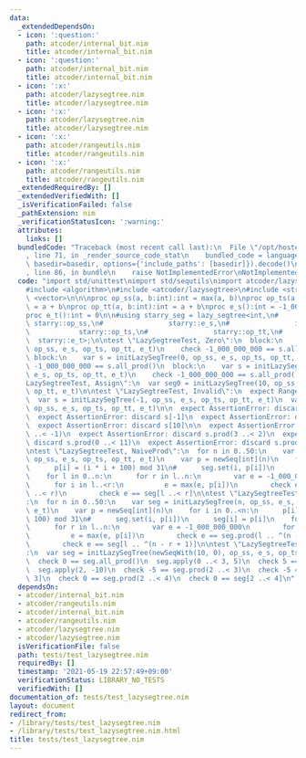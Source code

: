 ```yaml
---
data:
  _extendedDependsOn:
  - icon: ':question:'
    path: atcoder/internal_bit.nim
    title: atcoder/internal_bit.nim
  - icon: ':question:'
    path: atcoder/internal_bit.nim
    title: atcoder/internal_bit.nim
  - icon: ':x:'
    path: atcoder/lazysegtree.nim
    title: atcoder/lazysegtree.nim
  - icon: ':x:'
    path: atcoder/lazysegtree.nim
    title: atcoder/lazysegtree.nim
  - icon: ':x:'
    path: atcoder/rangeutils.nim
    title: atcoder/rangeutils.nim
  - icon: ':x:'
    path: atcoder/rangeutils.nim
    title: atcoder/rangeutils.nim
  _extendedRequiredBy: []
  _extendedVerifiedWith: []
  _isVerificationFailed: false
  _pathExtension: nim
  _verificationStatusIcon: ':warning:'
  attributes:
    links: []
  bundledCode: "Traceback (most recent call last):\n  File \"/opt/hostedtoolcache/Python/3.9.6/x64/lib/python3.9/site-packages/onlinejudge_verify/documentation/build.py\"\
    , line 71, in _render_source_code_stat\n    bundled_code = language.bundle(stat.path,\
    \ basedir=basedir, options={'include_paths': [basedir]}).decode()\n  File \"/opt/hostedtoolcache/Python/3.9.6/x64/lib/python3.9/site-packages/onlinejudge_verify/languages/nim.py\"\
    , line 86, in bundle\n    raise NotImplementedError\nNotImplementedError\n"
  code: "import std/unittest\nimport std/sequtils\nimport atcoder/lazysegtree\n\n\
    #include <algorithm>\n#include <atcoder/lazysegtree>\n#include <string>\n#include\
    \ <vector>\n\n\nproc op_ss(a, b:int):int = max(a, b)\nproc op_ts(a, b:int):int\
    \ = a + b\nproc op_tt(a, b:int):int = a + b\nproc e_s():int = -1_000_000_000\n\
    proc e_t():int = 0\n\n#using starry_seg = lazy_segtree<int,\n#               \
    \ starry::op_ss,\n#                starry::e_s,\n#                int,\n#    \
    \            starry::op_ts,\n#                starry::op_tt,\n#              \
    \  starry::e_t>;\n\ntest \"LazySegtreeTest, Zero\":\n  block:\n    var s = initLazySegTree(0,\
    \ op_ss, e_s, op_ts, op_tt, e_t)\n    check -1_000_000_000 == s.all_prod()\n \
    \ block:\n    var s = initLazySegTree(0, op_ss, e_s, op_ts, op_tt, e_t)\n    check\
    \ -1_000_000_000 == s.all_prod()\n  block:\n    var s = initLazySegTree(10, op_ss,\
    \ e_s, op_ts, op_tt, e_t)\n    check -1_000_000_000 == s.all_prod()\n\ntest \"\
    LazySegtreeTest, Assign\":\n  var seg0 = initLazySegTree(10, op_ss, e_s, op_ts,\
    \ op_tt, e_t)\n\ntest \"LazySegtreeTest, Invalid\":\n  expect RangeError:\n  \
    \  var s = initLazySegTree(-1, op_ss, e_s, op_ts, op_tt, e_t)\n  var s = initLazySegTree(10,\
    \ op_ss, e_s, op_ts, op_tt, e_t)\n\n  expect AssertionError: discard s.get(-1)\n\
    \  expect AssertionError: discard s[-1]\n  expect AssertionError: discard s.get(10)\n\
    \  expect AssertionError: discard s[10]\n\n  expect AssertionError: discard s.prod(-1\
    \ ..< -1)\n  expect AssertionError: discard s.prod(3 ..< 2)\n  expect AssertionError:\
    \ discard s.prod(0 ..< 11)\n  expect AssertionError: discard s.prod(-1 ..< 11)\n\
    \ntest \"LazySegtreeTest, NaiveProd\":\n  for n in 0..50:\n    var seg = initLazySegTree(n,\
    \ op_ss, e_s, op_ts, op_tt, e_t)\n    var p = newSeq[int](n)\n    for i in 0..<n:\n\
    \      p[i] = (i * i + 100) mod 31\n#      seg.set(i, p[i])\n      seg[i] = p[i]\n\
    \    for l in 0..n:\n      for r in l..n:\n        var e = -1_000_000_000\n  \
    \      for i in l..<r:\n          e = max(e, p[i])\n        check e == seg.prod(l\
    \ ..< r)\n        check e == seg[l ..< r]\n\ntest \"LazySegtreeTest, NaiveProdBackwards\"\
    :\n  for n in 0..50:\n    var seg = initLazySegTree(n, op_ss, e_s, op_ts, op_tt,\
    \ e_t)\n    var p = newSeq[int](n)\n    for i in 0..<n:\n      p[i] = (i * i +\
    \ 100) mod 31\n#      seg.set(i, p[i])\n      seg[i] = p[i]\n    for l in 0..n:\n\
    \      for r in l..n:\n        var e = -1_000_000_000\n        for i in l..<r:\n\
    \          e = max(e, p[i])\n        check e == seg.prod(l .. ^(n - r + 1))\n\
    \        check e == seg[l .. ^(n - r + 1)]\n\ntest \"LazySegtreeTest, Usage\"\
    :\n  var seg = initLazySegTree(newSeqWith(10, 0), op_ss, e_s, op_ts, op_tt, e_t)\n\
    \  check 0 == seg.all_prod()\n  seg.apply(0 ..< 3, 5)\n  check 5 == seg.all_prod()\n\
    \  seg.apply(2, -10)\n  check -5 == seg.prod(2 ..< 3)\n  check -5 == seg[2 ..<\
    \ 3]\n  check 0 == seg.prod(2 ..< 4)\n  check 0 == seg[2 ..< 4]\n"
  dependsOn:
  - atcoder/internal_bit.nim
  - atcoder/rangeutils.nim
  - atcoder/internal_bit.nim
  - atcoder/rangeutils.nim
  - atcoder/lazysegtree.nim
  - atcoder/lazysegtree.nim
  isVerificationFile: false
  path: tests/test_lazysegtree.nim
  requiredBy: []
  timestamp: '2021-05-19 22:57:49+09:00'
  verificationStatus: LIBRARY_NO_TESTS
  verifiedWith: []
documentation_of: tests/test_lazysegtree.nim
layout: document
redirect_from:
- /library/tests/test_lazysegtree.nim
- /library/tests/test_lazysegtree.nim.html
title: tests/test_lazysegtree.nim
---
```

